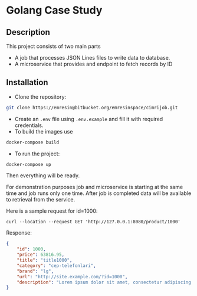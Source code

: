 # Golang Case Study

## Description
This project consists of two main parts
- A job that processes JSON Lines files to write data to database.
- A microservice that provides and endpoint to fetch records by ID

## Installation
- Clone the repository:
```bash
git clone https://emresin@bitbucket.org/emresinspace/cimrijob.git
```
- Create an `.env` file using `.env.example` and fill it with required credentials.
- To build the images use
```bash
docker-compose build
```
- To run the project:
```bash
docker-compose up
```

Then everything will be ready.

For demonstration purposes job and microservice is starting at the same time and job runs only one time. After job is completed data will be available to retrieval from the service.

Here is a sample request for id=1000:
```curl
curl --location --request GET 'http://127.0.0.1:8080/product/1000'
```

Response:
```json
{
    "id": 1000,
    "price": 63816.95,
    "title": "title1000",
    "category": "cep-telefonlari",
    "brand": "lg",
    "url": "http://site.example.com/?id=1000",
    "description": "Lorem ipsum dolor sit amet, consectetur adipiscing elit. Nam vel elit tortor. Fusce posuere ante sollicitudin risus tempus, quis accumsan tortor accumsan."
}
```

